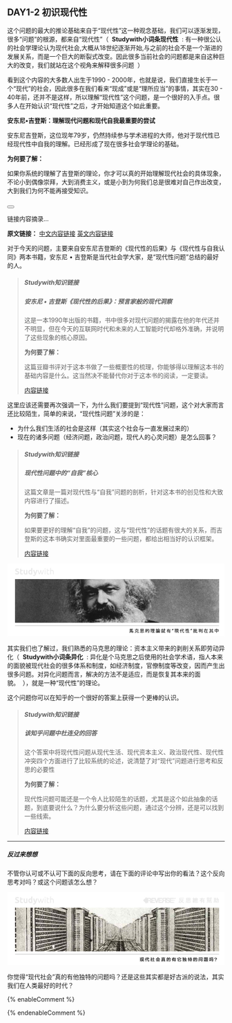 ## **DAY1-2 初识现代性**

这个问题的最大的推论基础来自于“现代性”这一种观念基础，我们可以逐渐发现，很多“问题”的根源，都来自“现代性”（&nbsp;&nbsp;**Studywith小词条现代性**&nbsp;&nbsp;:&nbsp;有一种很公认的社会学理论认为现代社会,大概从18世纪逐渐开始,与之前的社会不是一个渐进的发展关系，而是一个巨大的断裂式改变。因此很多当前社会的问题都是来自这种巨大的改变，我们就站在这个视角来解释很多问题&nbsp;&nbsp;）


看到这个内容的大多数人出生于1990 - 2000年，也就是说，我们直接生长于一个“现代”的社会，因此很多在我们看来“现成”或是“理所应当”的事情，其实在30 - 40年前，还并不是这样，所以理解“现代性”这个问题，是一个很好的入手点。很多人在开始认识“现代性”之后，才开始知道这个如此重要。

<!--sec data-title="Studywith知识链接" data-id="section0" data-show=true ces-->

**安东尼•吉登斯：理解现代问题和现代自我最重要的尝试**

安东尼吉登斯，这位现年79岁，仍然持续参与学术进程的大师，他对于现代性已经现代性中自我的理解。已经形成了现在很多社会学理论的基础。

**为何要了解：**

如果你系统的理解了吉登斯的理论，你才可以真的开始理解现代社会的具体现象，不论小到偶像崇拜，大到消费主义，或是小到为何我们总是很难对自己作出改变，大到我们为何不能再接受知识。

<button class="section" target="section1" show="展开具体内容" hide="收起具体内容" ></button>

<!--endsec-->

<!--sec data-title="安东尼·吉登斯及其社会学理论简介" aria-expanded="false" data-id="section1" data-show=false ces-->

链接内容摘录...

**原文链接：**
[中文内容链接](http://shehuixue.h.baike.com/article-118454.html) [英文内容链接](https://en.wikipedia.org/wiki/Anthony_Giddens)

<!--endsec-->



对于今天的问题，主要来自安东尼吉登斯的《现代性的后果》与《现代性与自我认同》两本书籍，安东尼 • 吉登斯是当代社会学大家，是“现代性问题”总结的最好的人。

> ##### Studywith知识链接
>
> ##### 安东尼 • 吉登斯《现代性的后果》：预言家般的现代洞察
>
> 这是一本1990年出版的书籍，书中很多对现代问题的揭露在他的年代还并不明显，但在今天的互联网时代和未来的人工智能时代却格外准确，并说明了这些现象的核心原因。
>
> **为何要了解：**
>
> 这篇豆瓣书评对于这本书做了一些概要性的梳理，你能够得以理解这本书的基础内容是什么。这当然决不能替代你对于这本书的阅读，一定要读。
>
> [内容链接](https://book.douban.com/review/4949439/)

这里应该还需要再次强调一下，为什么我们要提到“现代性”问题，这个对大家而言还比较陌生，简单的来说，“现代性问题”关涉的是：

* 为什么我们生活的社会是这样（其实这个社会与一直发展过来的）
* 现在的诸多问题（经济问题，政治问题，现代人的心灵问题）是怎么回事？

> ##### Studywith知识链接
>
> ##### 现代性问题中的“自我”核心
>
> 这篇文章是一篇对现代性与“自我”问题的剖析，针对这本书的创见性和大致内容进行了描述。
>
> **为何要了解：**
>
> 如果要更好的理解“自我”的问题，这与“现代性”的话题有很大的关系，而吉登斯的这本书确实对里面最重要的一些问题，都给出相当好的认识框架。
>
> [内容链接](http://blog.sina.com.cn/s/blog_4b4af0070102uzg9.html)

![](/assets/5.jpg)

其实我们也了解过，我们熟悉的马克思的理论：资本主义带来的剥削关系即劳动异化（&nbsp;&nbsp;**Studywith小词条异化**&nbsp;&nbsp;:&nbsp;异化是个马克思之后使用的社会学术语，指人本来的面貌被现代社会的很多体系和制度，如经济制度，官僚制度等改变，因而产生出很多问题。对异化问题而言，解决的方法不是适应，而是恢复其本来的面貌。&nbsp;&nbsp;），就是一种“现代性”的理论。

这个问题你可以在知乎的一个很好的答案上获得一个更棒的认识。

> ##### Studywith知识链接
>
> ##### 该知乎问题中杜连殳的回答
>
> 这个答案中将现代性问题从现代生活、现代资本主义、政治现代性、现代性冲突四个方面进行了比较系统的论述，说清楚了对“现代”问题进行思考和反思的必要性
>
> **为何要了解：**
>
> 现代性问题可能还是一个令人比较陌生的话题，尤其是这个如此抽象的话题，到底要说什么？为什么要分析这些问题，通过这个分辨，还是可以找到一些线索。
>
> [内容链接](https://www.zhihu.com/question/24418080)

---

##### 反过来想想

不管你认可或不认可下面的反向思考，请在下面的评论中写出你的看法？这个反向思考对吗？或这个问题该怎么想？

![](/assets/28.jpg)

你觉得“现代社会”真的有他独特的问题吗？还是这些其实都是好古派的说法，其实我们在人类最好的时代？

{% enableComment %}

{% endenableComment %}

